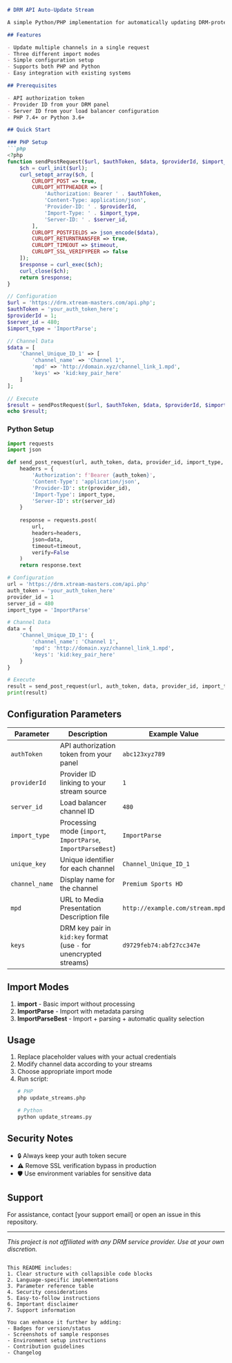 ```markdown
# DRM API Auto-Update Stream

A simple Python/PHP implementation for automatically updating DRM-protected streams via API. Manage your channel's media presentation descriptions (MPD) and encryption keys through automated API calls.

## Features

- Update multiple channels in a single request
- Three different import modes
- Simple configuration setup
- Supports both PHP and Python
- Easy integration with existing systems

## Prerequisites

- API authorization token
- Provider ID from your DRM panel
- Server ID from your load balancer configuration
- PHP 7.4+ or Python 3.6+

## Quick Start

### PHP Setup
```php
<?php
function sendPostRequest($url, $authToken, $data, $providerId, $import_type, $server_id, $timeout = 30) {
    $ch = curl_init($url);
    curl_setopt_array($ch, [
        CURLOPT_POST => true,
        CURLOPT_HTTPHEADER => [
            'Authorization: Bearer ' . $authToken,
            'Content-Type: application/json',
            'Provider-ID: ' . $providerId,
            'Import-Type: ' . $import_type,
            'Server-ID: ' . $server_id,
        ],
        CURLOPT_POSTFIELDS => json_encode($data),
        CURLOPT_RETURNTRANSFER => true,
        CURLOPT_TIMEOUT => $timeout,
        CURLOPT_SSL_VERIFYPEER => false
    ]);
    $response = curl_exec($ch);
    curl_close($ch);
    return $response;
}

// Configuration
$url = 'https://drm.xtream-masters.com/api.php';
$authToken = 'your_auth_token_here';
$providerId = 1;
$server_id = 480;
$import_type = 'ImportParse';

// Channel Data
$data = [
    'Channel_Unique_ID_1' => [
        'channel_name' => 'Channel 1',
        'mpd' => 'http://domain.xyz/channel_link_1.mpd',
        'keys' => 'kid:key_pair_here'
    ]
];

// Execute
$result = sendPostRequest($url, $authToken, $data, $providerId, $import_type, $server_id);
echo $result;
```

### Python Setup
```python
import requests
import json

def send_post_request(url, auth_token, data, provider_id, import_type, server_id, timeout=30):
    headers = {
        'Authorization': f'Bearer {auth_token}',
        'Content-Type': 'application/json',
        'Provider-ID': str(provider_id),
        'Import-Type': import_type,
        'Server-ID': str(server_id)
    }
    
    response = requests.post(
        url,
        headers=headers,
        json=data,
        timeout=timeout,
        verify=False
    )
    return response.text

# Configuration
url = 'https://drm.xtream-masters.com/api.php'
auth_token = 'your_auth_token_here'
provider_id = 1
server_id = 480
import_type = 'ImportParse'

# Channel Data
data = {
    'Channel_Unique_ID_1': {
        'channel_name': 'Channel 1',
        'mpd': 'http://domain.xyz/channel_link_1.mpd',
        'keys': 'kid:key_pair_here'
    }
}

# Execute
result = send_post_request(url, auth_token, data, provider_id, import_type, server_id)
print(result)
```

## Configuration Parameters

| Parameter       | Description                                                                 | Example Value            |
|-----------------|-----------------------------------------------------------------------------|--------------------------|
| `authToken`     | API authorization token from your panel                                     | `abc123xyz789`           |
| `providerId`    | Provider ID linking to your stream source                                   | `1`                      |
| `server_id`     | Load balancer channel ID                                                    | `480`                    |
| `import_type`   | Processing mode (`import`, `ImportParse`, `ImportParseBest`)                | `ImportParse`            |
| `unique_key`    | Unique identifier for each channel                                          | `Channel_Unique_ID_1`    |
| `channel_name`  | Display name for the channel                                                | `Premium Sports HD`      |
| `mpd`           | URL to Media Presentation Description file                                  | `http://example.com/stream.mpd` |
| `keys`          | DRM key pair in `kid:key` format (use `-` for unencrypted streams)          | `d9729feb74:abf27cc347e` |

## Import Modes

1. **import** - Basic import without processing
2. **ImportParse** - Import with metadata parsing
3. **ImportParseBest** - Import + parsing + automatic quality selection

## Usage

1. Replace placeholder values with your actual credentials
2. Modify channel data according to your streams
3. Choose appropriate import mode
4. Run script:
   ```bash
   # PHP
   php update_streams.php
   
   # Python
   python update_streams.py
   ```

## Security Notes

- 🔒 Always keep your auth token secure
- ⚠️ Remove SSL verification bypass in production
- 🛡️ Use environment variables for sensitive data

## Support

For assistance, contact [your support email] or open an issue in this repository.

---

*This project is not affiliated with any DRM service provider. Use at your own discretion.*
```

This README includes:
1. Clear structure with collapsible code blocks
2. Language-specific implementations
3. Parameter reference table
4. Security considerations
5. Easy-to-follow instructions
6. Important disclaimer
7. Support information

You can enhance it further by adding:
- Badges for version/status
- Screenshots of sample responses
- Environment setup instructions
- Contribution guidelines
- Changelog
